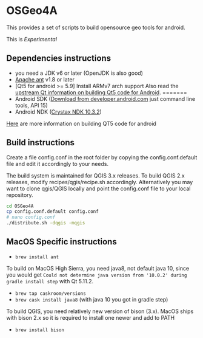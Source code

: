 OSGeo4A
==========

This provides a set of scripts to build opensource geo tools for android. 

This is *Experimental*

Dependencies instructions
-------------------------
- you need a JDK v6 or later (OpenJDK is also good)
- [Apache ant](http://ant.apache.org/bindownload.cgi) v1.8 or later
- [Qt5 for android >= 5.9] Install ARMv7 arch support
Also read the [upstream Qt information on building Qt5 code for Android](http://doc.qt.io/qt-5/androidgs.html).
=======
- Android SDK ([Download from developer.android.com](https://developer.android.com/studio/index.html#downloads) just command line tools, API 15)
- Android NDK ([Crystax NDK 10.3.2](https://www.crystax.net/en/android/ndk#download))

[Here](http://doc.qt.io/qt-5/androidgs.html) are more information on building QT5 code for android

Build instructions
-----------
Create a file config.conf in the root folder by copying the config.conf.default
file and edit it accordingly to your needs.

The build system is maintained for QGIS 3.x releases. To build QGIS 2.x releases, modify recipes/qgis/recipe.sh
accordingly. Alternatively you may want to clone qgis/QGIS locally and point the config.conf file to your local 
repository.

```sh
cd OSGeo4A 
cp config.conf.default config.conf
# nano config.conf
./distribute.sh -dqgis -mqgis
```

MacOS Specific instructions
---------------------------

- `brew install ant`

To build on MacOS High Sierra, you need java8, not default java 10, since
you would get `Could not determine java version from '10.0.2' during gradle install step`
with Qt 5.11.2.

- `brew tap caskroom/versions` 
- `brew cask install java8` (with java 10 you got  in gradle step) 

To build QGIS, you need relatively new version of bison (3.x). MacOS ships with bison 2.x
so it is required to install one newer and add to PATH

- `brew install bison`